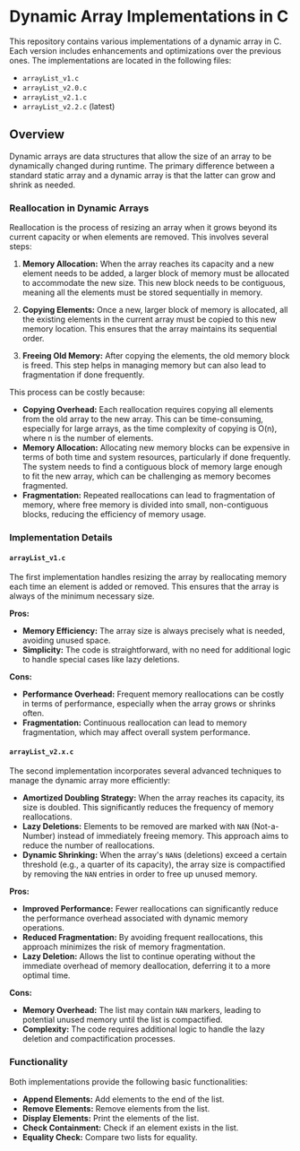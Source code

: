 # Dynamic Array Implementations in C

This repository contains various implementations of a dynamic array in C. 
Each version includes enhancements and optimizations over the previous ones. The implementations are located in the following files:

- `arrayList_v1.c`
- `arrayList_v2.0.c`
- `arrayList_v2.1.c`
- `arrayList_v2.2.c` (latest)

## Overview

Dynamic arrays are data structures that allow the size of an array to be dynamically changed during runtime. The primary difference between a standard static array and a dynamic array is that the latter can grow and shrink as needed.

### Reallocation in Dynamic Arrays

Reallocation is the process of resizing an array when it grows beyond its current capacity or when elements are removed. This involves several steps:

1. **Memory Allocation:** When the array reaches its capacity and a new element needs to be added, a larger block of memory must be allocated to accommodate the new size. This new block needs to be contiguous, meaning all the elements must be stored sequentially in memory.

2. **Copying Elements:** Once a new, larger block of memory is allocated, all the existing elements in the current array must be copied to this new memory location. This ensures that the array maintains its sequential order.

3. **Freeing Old Memory:** After copying the elements, the old memory block is freed. This step helps in managing memory but can also lead to fragmentation if done frequently.

This process can be costly because:
- **Copying Overhead:** Each reallocation requires copying all elements from the old array to the new array. This can be time-consuming, especially for large arrays, as the time complexity of copying is O(n), where n is the number of elements.
- **Memory Allocation:** Allocating new memory blocks can be expensive in terms of both time and system resources, particularly if done frequently. The system needs to find a contiguous block of memory large enough to fit the new array, which can be challenging as memory becomes fragmented.
- **Fragmentation:** Repeated reallocations can lead to fragmentation of memory, where free memory is divided into small, non-contiguous blocks, reducing the efficiency of memory usage.

### Implementation Details

#### `arrayList_v1.c`

The first implementation handles resizing the array by reallocating memory each time an element is added or removed. This ensures that the array is always of the minimum necessary size.

**Pros:**
- **Memory Efficiency:** The array size is always precisely what is needed, avoiding unused space.
- **Simplicity:** The code is straightforward, with no need for additional logic to handle special cases like lazy deletions.

**Cons:**
- **Performance Overhead:** Frequent memory reallocations can be costly in terms of performance, especially when the array grows or shrinks often.
- **Fragmentation:** Continuous reallocation can lead to memory fragmentation, which may affect overall system performance.

#### `arrayList_v2.x.c`

The second implementation incorporates several advanced techniques to manage the dynamic array more efficiently:

- **Amortized Doubling Strategy:** When the array reaches its capacity, its size is doubled. This significantly reduces the frequency of memory reallocations.
- **Lazy Deletions:** Elements to be removed are marked with `NAN` (Not-a-Number) instead of immediately freeing memory. This approach aims to reduce the number of reallocations.
- **Dynamic Shrinking:** When the array's `NAN`s (deletions) exceed a certain threshold (e.g., a quarter of its capacity), the array size is compactified by removing the `NAN` entries in order to free up unused memory.

**Pros:**
- **Improved Performance:** Fewer reallocations can significantly reduce the performance overhead associated with dynamic memory operations.
- **Reduced Fragmentation:** By avoiding frequent reallocations, this approach minimizes the risk of memory fragmentation.
- **Lazy Deletion:** Allows the list to continue operating without the immediate overhead of memory deallocation, deferring it to a more optimal time.

**Cons:**
- **Memory Overhead:** The list may contain `NAN` markers, leading to potential unused memory until the list is compactified.
- **Complexity:** The code requires additional logic to handle the lazy deletion and compactification processes.

### Functionality

Both implementations provide the following basic functionalities:
- **Append Elements:** Add elements to the end of the list.
- **Remove Elements:** Remove elements from the list.
- **Display Elements:** Print the elements of the list.
- **Check Containment:** Check if an element exists in the list.
- **Equality Check:** Compare two lists for equality.